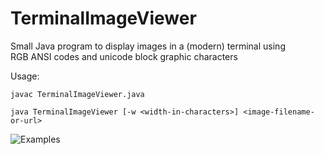 # TerminalImageViewer

Small Java program to display images in a (modern) terminal using RGB ANSI codes and unicode block graphic characters


Usage:

```
javac TerminalImageViewer.java

java TerminalImageViewer [-w <width-in-characters>] <image-filename-or-url>

```

![Examples](http://i.imgur.com/8UyGjg8.png)
